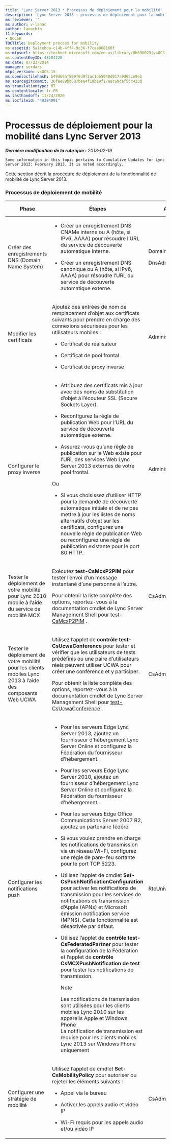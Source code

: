 ```yaml
---
title: 'Lync Server 2013 : Processus de déploiement pour la mobilité'
description: 'Lync Server 2013 : processus de déploiement pour la mobilité.'
ms.reviewer: ''
ms.author: v-lanac
author: lanachin
f1.keywords:
- NOCSH
TOCTitle: Deployment process for mobility
ms:assetid: 5a1cebda-c14b-4ff4-9c36-f7caa868160f
ms:mtpsurl: https://technet.microsoft.com/en-us/library/Hh690023(v=OCS.15)
ms:contentKeyID: 48184220
ms.date: 07/23/2014
manager: serdars
mtps_version: v=OCS.15
ms.openlocfilehash: b49d69af899f6d9f2ac1db5040d017a9d62ce9eb
ms.sourcegitcommit: 36fee89bb887bea4f18b19f17a8c69daf5bc423d
ms.translationtype: MT
ms.contentlocale: fr-FR
ms.lasthandoff: 11/24/2020
ms.locfileid: "49394901"
---
```

# <a name="deployment-process-for-mobility-in-lync-server-2013"></a>Processus de déploiement pour la mobilité dans Lync Server 2013

<div data-xmlns="http://www.w3.org/1999/xhtml">

<div class="topic" data-xmlns="http://www.w3.org/1999/xhtml" data-msxsl="urn:schemas-microsoft-com:xslt" data-cs="https://msdn.microsoft.com/">

<div data-asp="https://msdn2.microsoft.com/asp">



</div>

<div id="mainSection">

<div id="mainBody">

<span> </span>

_**Dernière modification de la rubrique :** 2013-02-19_

    Some information in this topic pertains to Cumulative Updates for Lync Server 2013: February 2013. It is noted accordingly.

Cette section décrit la procédure de déploiement de la fonctionnalité de mobilité de Lync Server 2013.

### <a name="mobility-deployment-process"></a>Processus de déploiement de mobilité

<table>
<colgroup>
<col style="width: 25%" />
<col style="width: 25%" />
<col style="width: 25%" />
<col style="width: 25%" />
</colgroup>
<thead>
<tr class="header">
<th>Phase</th>
<th>Étapes</th>
<th>Autorisations</th>
<th>Documentation de déploiement</th>
</tr>
</thead>
<tbody>
<tr class="odd">
<td><p>Créer des enregistrements DNS (Domain Name System)</p></td>
<td><ul>
<li><p>Créer un enregistrement DNS CNAMe interne ou A (hôte, si IPv6, AAAA) pour résoudre l’URL du service de découverte automatique interne.</p></li>
<li><p>Créer un enregistrement DNS canonique ou A (hôte, si IPv6, AAAA) pour résoudre l’URL du service de découverte automatique externe.</p></li>
</ul></td>
<td><p>DomainAdmins</p>
<p>DnsAdmins</p></td>
<td><p><a href="lync-server-2013-creating-dns-records-for-the-autodiscover-service.md">Création d’enregistrements DNS pour le service de découverte automatique dans Lync Server 2013</a></p></td>
</tr>
<tr class="even">
<td><p>Modifier les certificats</p></td>
<td><p>Ajoutez des entrées de nom de remplacement d’objet aux certificats suivants pour prendre en charge des connexions sécurisées pour les utilisateurs mobiles :</p>
<ul>
<li><p>Certificat de réalisateur</p></li>
<li><p>Certificat de pool frontal</p></li>
<li><p>Certificat de proxy inverse</p></li>
</ul></td>
<td><p>Administrateur local</p></td>
<td><p><a href="lync-server-2013-modifying-certificates-for-mobility.md">Modification des certificats pour la mobilité dans Lync Server 2013</a></p></td>
</tr>
<tr class="odd">
<td><p>Configurer le proxy inverse</p></td>
<td><ul>
<li><p>Attribuez des certificats mis à jour avec des noms de substitution d’objet à l’écouteur SSL (Secure Sockets Layer).</p></li>
<li><p>Reconfigurez la règle de publication Web pour l’URL du service de découverte automatique externe.</p></li>
<li><p>Assurez-vous qu’une règle de publication sur le Web existe pour l’URL des services Web Lync Server 2013 externes de votre pool frontal.</p></li>
</ul>
<p>Ou</p>
<ul>
<li><p>Si vous choisissez d’utiliser HTTP pour la demande de découverte automatique initiale et de ne pas mettre à jour les listes de noms alternatifs d’objet sur les certificats, configurez une nouvelle règle de publication Web ou reconfigurez une règle de publication existante pour le port 80 HTTP.</p></li>
</ul></td>
<td><p>Administrateur local</p></td>
<td><p><a href="lync-server-2013-configuring-the-reverse-proxy-for-mobility.md">Configuration du proxy inverse pour la mobilité dans Lync Server 2013</a></p></td>
</tr>
<tr class="even">
<td><p>Tester le déploiement de votre mobilité pour Lync 2010 mobile à l’aide du service de mobilité MCX</p></td>
<td><p>Exécutez <strong>test-CsMcxP2PIM</strong> pour tester l’envoi d’un message instantané d’une personne à l’autre.</p>
<p>Pour obtenir la liste complète des options, reportez-vous à la documentation cmdlet de Lync Server Management Shell pour <a href="https://docs.microsoft.com/powershell/module/skype/Test-CsMcxP2PIM">test-CsMcxP2PIM</a> .</p></td>
<td><p>CsAdministrator</p></td>
<td><p><a href="lync-server-2013-verifying-your-mobility-deployment.md">Vérification du déploiement de mobilité dans Lync Server 2013</a></p></td>
</tr>
<tr class="odd">
<td><p>Tester le déploiement de votre mobilité pour les clients mobiles Lync 2013 à l’aide des composants Web UCWA</p></td>
<td><p>Utilisez l’applet de <strong>contrôle test-CsUcwaConference</strong> pour tester et vérifier que les utilisateurs de tests prédéfinis ou une paire d’utilisateurs réels peuvent utiliser UCWA pour créer une conférence et y participer.</p>
<p>Pour obtenir la liste complète des options, reportez-vous à la documentation cmdlet de Lync Server Management Shell pour <a href="https://docs.microsoft.com/powershell/module/skype/Test-CsUcwaConference">test-CsUcwaConference</a> .</p></td>
<td><p>CsAdministrator</p></td>
<td><p><a href="lync-server-2013-verifying-your-mobility-deployment.md">Vérification du déploiement de mobilité dans Lync Server 2013</a></p></td>
</tr>
<tr class="even">
<td><p>Configurer les notifications push</p></td>
<td><ul>
<li><p>Pour les serveurs Edge Lync Server 2013, ajoutez un fournisseur d’hébergement Lync Server Online et configurez la Fédération du fournisseur d’hébergement.</p></li>
<li><p>Pour les serveurs Edge Lync Server 2010, ajoutez un fournisseur d’hébergement Lync Server Online et configurez la Fédération du fournisseur d’hébergement.</p></li>
<li><p>Pour les serveurs Edge Office Communications Server 2007 R2, ajoutez un partenaire fédéré.</p></li>
<li><p>Si vous voulez prendre en charge les notifications de transmission via un réseau Wi-Fi, configurez une règle de pare-feu sortante pour le port TCP 5223.</p></li>
<li><p>Utilisez l’applet de cmdlet <strong>Set-CsPushNotificationConfiguration</strong> pour activer les notifications de transmission pour les services de notifications de transmission d’Apple (APNs) et Microsoft émission notification service (MPNS). Cette fonctionnalité est désactivée par défaut.</p></li>
<li><p>Utilisez l’applet de <strong>contrôle test-CsFederatedPartner</strong> pour tester la configuration de la Fédération et l’applet de <strong>contrôle CsMCXPushNotification de test</strong> pour tester les notifications de transmission.</p>
<div>

> [!NOTE]  
> Les notifications de transmission sont utilisées pour les clients mobiles Lync 2010 sur les appareils Apple et Windows Phone<BR>La notification de transmission est requise pour les clients mobiles Lync 2013 sur Windows Phone uniquement


</div></li>
</ul></td>
<td><p>RtcUniversalServerAdmins</p></td>
<td><p><a href="lync-server-2013-configuring-for-push-notifications.md">Configuration des notifications push dans Lync Server 2013</a></p></td>
</tr>
<tr class="odd">
<td><p>Configurer une stratégie de mobilité</p></td>
<td><p>Utilisez l’applet de cmdlet <strong>Set-CsMobilityPolicy</strong> pour autoriser ou rejeter les éléments suivants :</p>
<ul>
<li><p>Appel via le bureau</p></li>
<li><p>Activer les appels audio et vidéo IP</p></li>
<li><p>Wi-Fi requis pour les appels audio et/ou vidéo IP</p></li>
</ul></td>
<td><p>CsAdministrator</p></td>
<td><p><a href="lync-server-2013-configuring-mobility-policy.md">Configuration de la stratégie de mobilité dans Lync Server 2013</a></p></td>
</tr>
</tbody>
</table>


</div>

<span> </span>

</div>

</div>

</div>

